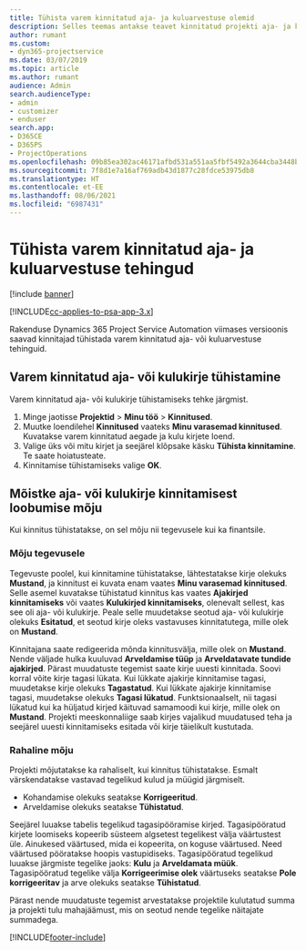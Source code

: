 ```yaml
---
title: Tühista varem kinnitatud aja- ja kuluarvestuse olemid
description: Selles teemas antakse teavet kinnitatud projekti aja- ja kuluarvestuse tehingute tühistamise kohta.
author: rumant
ms.custom:
- dyn365-projectservice
ms.date: 03/07/2019
ms.topic: article
ms.author: rumant
audience: Admin
search.audienceType:
- admin
- customizer
- enduser
search.app:
- D365CE
- D365PS
- ProjectOperations
ms.openlocfilehash: 09b85ea302ac46171afbd531a551aa5fbf5492a3644cba3448be03009840228c
ms.sourcegitcommit: 7f8d1e7a16af769adb43d1877c28fdce53975db8
ms.translationtype: HT
ms.contentlocale: et-EE
ms.lasthandoff: 08/06/2021
ms.locfileid: "6987431"
---
```

# <a name="cancel-previously-approved-time-or-expense-entries"></a>Tühista varem kinnitatud aja- ja kuluarvestuse tehingud

[!include [banner](../includes/psa-now-project-operations.md)]

[!INCLUDE[cc-applies-to-psa-app-3.x](../includes/cc-applies-to-psa-app-3x.md)]

Rakenduse Dynamics 365 Project Service Automation viimases versioonis saavad kinnitajad tühistada varem kinnitatud aja- või kuluarvestuse tehinguid.

## <a name="cancel-a-previously-approved-time-or-expense-entry"></a>Varem kinnitatud aja- või kulukirje tühistamine

Varem kinnitatud aja- või kulukirje tühistamiseks tehke järgmist.

1. Minge jaotisse **Projektid** \> **Minu töö** \> **Kinnitused**.
2. Muutke loendilehel **Kinnitused** vaateks **Minu varasemad kinnitused**. Kuvatakse varem kinnitatud aegade ja kulu kirjete loend.
3. Valige üks või mitu kirjet ja seejärel klõpsake käsku **Tühista kinnitamine**. Te saate hoiatusteate.
4. Kinnitamise tühistamiseks valige **OK**.

## <a name="understand-the-impact-of-canceling-a-time-or-expense-entry-approval"></a>Mõistke aja- või kulukirje kinnitamisest loobumise mõju

Kui kinnitus tühistatakse, on sel mõju nii tegevusele kui ka finantsile.

### <a name="operational-impact"></a>Mõju tegevusele

Tegevuste poolel, kui kinnitamine tühistatakse, lähtestatakse kirje olekuks **Mustand**, ja kinnitust ei kuvata enam vaates **Minu varasemad kinnitused**. Selle asemel kuvatakse tühistatud kinnitus kas vaates **Ajakirjed kinnitamiseks** või vaates **Kulukirjed kinnitamiseks**, olenevalt sellest, kas see oli aja- või kulukirje. Peale selle muudetakse seotud aja- või kulukirje olekuks **Esitatud**, et seotud kirje oleks vastavuses kinnitatutega, mille olek on **Mustand**.

Kinnitajana saate redigeerida mõnda kinnitusvälja, mille olek on **Mustand**. Nende väljade hulka kuuluvad **Arveldamise tüüp** ja **Arveldatavate tundide ajakirjed**. Pärast muudatuste tegemist saate kirje uuesti kinnitada. Soovi korral võite kirje tagasi lükata. Kui lükkate ajakirje kinnitamise tagasi, muudetakse kirje olekuks **Tagastatud**. Kui lükkate ajakirje kinnitamise tagasi, muudetakse olekuks **Tagasi lükatud**. Funktsionaalselt, nii tagasi lükatud kui ka hüljatud kirjed käituvad samamoodi kui kirje, mille olek on **Mustand**. Projekti meeskonnaliige saab kirjes vajalikud muudatused teha ja seejärel uuesti kinnitamiseks esitada või kirje täielikult kustutada.

### <a name="financial-impact"></a>Rahaline mõju

Projekti mõjutatakse ka rahaliselt, kui kinnitus tühistatakse. Esmalt värskendatakse vastavad tegelikud kulud ja müügid järgmiselt.

- Kohandamise olekuks seatakse **Korrigeeritud**.
- Arveldamise olekuks seatakse **Tühistatud**.

Seejärel luuakse tabelis tegelikud tagasipööramise kirjed. Tagasipööratud kirjete loomiseks kopeerib süsteem algsetest tegelikest välja väärtustest üle. Ainukesed väärtused, mida ei kopeerita, on koguse väärtused. Need väärtused pööratakse hoopis vastupidiseks. Tagasipööratud tegelikud luuakse järgmiste tegelike jaoks: **Kulu** ja **Arveldamata müük**. Tagasipööratud tegelike välja **Korrigeerimise olek** väärtuseks seatakse **Pole korrigeeritav** ja arve olekuks seatakse **Tühistatud**.

Pärast nende muudatuste tegemist arvestatakse projektile kulutatud summa ja projekti tulu mahajäämust, mis on seotud nende tegelike näitajate summadega.


[!INCLUDE[footer-include](../includes/footer-banner.md)]